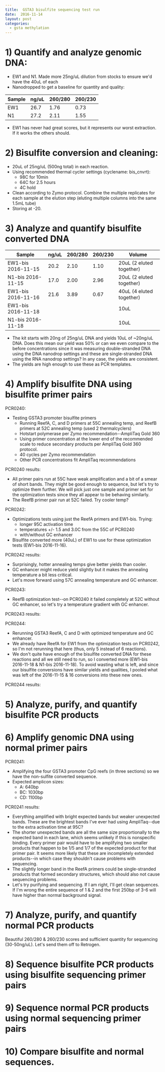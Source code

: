 ```yaml
---
title:  GSTA3 bisulfite sequencing test run
date:  2016-11-14
layout: post
categories:
  - gsta methylation
---
```


# 1) Quantify and analyze genomic DNA:

  * EW1 and N1. Made more 25ng/uL dilution from stocks to ensure we'd have the 40uL of each
  * Nanodropped to get a baseline for quantity and quality:

| Sample | ng/uL | 260/280 | 260/230 |
| ------ | ----- | ------- | ------- |
| EW1 | 26.7 | 1.76 | 0.73 |
| N1 | 27.2 | 2.11 | 1.55 |

  * EW1 has never had great scores, but it represents our worst extraction. If it works the others should.

# 2) Bisulfite conversion and cleaning:

  * 20uL of 25ng/uL (500ng total) in each reaction.
  * Using recommended thermal cycler settings (cyclename: bis_cnvrt):
    * 98C for 10min
    * 64C for 2.5 hours
    * 4C hold
  * Clean according to Zymo protocol. Combine the multiple replicates for each sample at the elution step (eluting multiple columns into the same 1.5mL tube)
  * Storing at -20.

# 3) Analyze and quantify bisulfite converted DNA

| Sample | ng/uL | 260/280 | 260/230 | Volume |
| ------ | ----- | ------- | ------- | -------- |
| EW1-bis 2016-11-15 | 20.2 | 2.10 | 1.10 | 20uL (2 eluted together) |
| N1-bis 2016-11-15 | 17.0 | 2.00 | 2.96 | 20uL (2 eluted together) |
| EW1-bis 2016-11-16 | 21.6 | 3.89 | 0.67 | 40uL (4 eluted together) |
| EW1-bis 2016-11-18 |  |  |  | 10uL |
| N1-bis 2016-11-18 |  |  |  | 10uL |

  * The kit starts with 20ng of 25ng/uL DNA and yields 10uL of ~20ng/uL DNA. Does this mean our yield was 50% or can we even compare to the before concentrations since it was measuring double-stranded DNA using the DNA nanodrop settings and these are single-stranded DNA using the RNA nanodrop settings? In any case, the yields are consistent.
  * The yields are high enough to use these as PCR templates.

# 4) Amplify bisulfite DNA using bisulfite primer pairs

PCR0240:
  * Testing GSTA3 promoter bisulfite primers
    * Running ReefA, C, and D primers at 55C annealing temp, and ReefB primers at 52C annealing temp (used 2 thermalcyclers)
    * Hotstart polymerase per Zymo recommendation--AmpliTaq Gold 360
    * Using primer concentration at the lower end of the recommended scale to reduce secondary products per AmpliTaq Gold 360 protocol.
    * 40 cycles per Zymo recommendation
    * Other PCR concentrations fit AmpliTaq recommendations

PCR0240 results:
  * All primer pairs run at 55C have weak amplification and a bit of a smear of short bands. They might be good enough to sequence, but let's try to optimize them further. We will pick just one sample and primer set for the optimization tests since they all appear to be behaving similarly.
  * The ReefB primer pair run at 52C failed. Try cooler temp?

PCR0242:
  * Optimizations tests using just the ReefA primers and EW1-bis. Trying:
    * longer 95C activation time
    * temperatures +/- 1.5 and 3.0C from the 55C of PCR0240
    * with/without GC enhancer
  * Bisulfite converted more (40uL) of EW1 to use for these optimization tests (EW1-bis 2016-11-16).

PCR0242 results:
  * Surprisingly, hotter annealing temps give better yields than cooler.
  * GC enhancer might reduce yield slightly but it makes the annealing temperature a bit less critical.
  * Let's move forward using 57C annealing temperature and GC enhancer.

PCR0243:
  * ReefB optimization test--on PCR0240 it failed completely at 52C without GC enhancer, so let's try a temperature gradient with GC enhancer.

PCR0243 results:

PCR0244:
  * Rerunning GSTA3 ReefA, C and D with optimized temperature and GC enhancer.
  * We already have ReefA for EW1 from the optimization tests on PCR0242, so I'm not rerunning that here (thus, only 5 instead of 6 reactions).
  * We don't quite have enough of the bisulfite converted DNA for these reactions and all we still need to run, so I converted more (EW1-bis 2016-11-18 & N1-bis 2016-11-18). To avoid wasting what is left, and since our bisulfite conversions have similar yields and qualities, I pooled what was left of the 2016-11-15 & 16 conversions into these new ones.

PCR0244 results:

# 5) Analyze, purify, and quantify bisulfite PCR products

# 6) Amplify genomic DNA using normal primer pairs

PCR0241:
  * Amplifying the four GSTA3 promoter CpG reefs (in three sections) so we have the non-sulfite converted sequence.
  * Expected amplicon sizes:
    * A: 640bp
    * BC: 1030bp
    * CD: 1100bp

PCR0241 results:
  * Everything amplified with bright expected bands but weaker unexpected bands. These are the brightest bands I've ever had using AmpliTaq--due to the extra activation time at 95C?
  * The shorter unexpected bands are all the same size proportionally to the expected band in each lane, which seems unlikely if this is nonspecific binding. Every primer pair would have to be amplifying two smaller products that happen to be 1/5 and 1/7 of the expected product for that primer pair. It seems more likely that these are incompletely extended products--in which case they shouldn't cause problems with sequencing.
  * The slightly longer band in the ReefA primers could be single-stranded products that formed secondary structures, which should also not cause sequencing problems.
  * Let's try purifying and sequencing. If I am right, I'll get clean sequences. If I'm wrong the entire sequence of 1 & 2 and the first 250bp of 3-6 will have higher than normal background signal.

# 7) Analyze, purify, and quantify normal PCR products

Beautiful 260/280 & 260/230 scores and sufficient quantity for sequencing (30-50ng/uL). Let's send them off to Retrogen.

# 8) Sequence bisulfite PCR products using bisulfite sequencing primer pairs

# 9) Sequence normal PCR products using normal sequencing primer pairs

# 10) Compare bisulfite and normal sequences.
